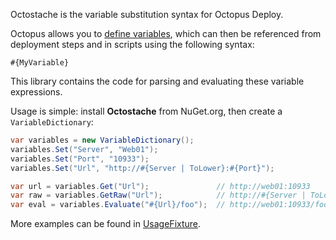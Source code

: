 Octostache is the variable substitution syntax for Octopus Deploy. 

Octopus allows you to [define variables](http://g.octopushq.com/DocumentationVariables), which can then be referenced from deployment steps and in scripts using the following syntax:

```
#{MyVariable}
```

This library contains the code for parsing and evaluating these variable expressions. 

Usage is simple: install **Octostache** from NuGet.org, then create a `VariableDictionary`:

```csharp
var variables = new VariableDictionary();
variables.Set("Server", "Web01");
variables.Set("Port", "10933");
variables.Set("Url", "http://#{Server | ToLower}:#{Port}");

var url = variables.Get("Url");               // http://web01:10933
var raw = variables.GetRaw("Url");            // http://#{Server | ToLower}:#{Port}
var eval = variables.Evaluate("#{Url}/foo");  // http://web01:10933/foo
```

More examples can be found in [UsageFixture](https://github.com/OctopusDeploy/Octostache/blob/master/source/Octostache.Tests/UsageFixture.cs). 


